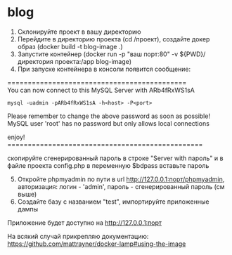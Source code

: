 # blog
1. Склонируйте проект в вашу директорию
2. Перейдите в директорию проекта (cd /проект), создайте докер образ (docker build -t blog-image .)
3. Запустите контейнер (docker run -p "ваш порт:80" -v ${PWD}/директория проекта:/app blog-image)
4. При запуске контейнера в консоли появится сообщение:

<p>============================================ <br>
You can now connect to this MySQL Server with ARb4fRxWS1sA

    mysql -uadmin -pARb4fRxWS1sA -h<host> -P<port>

Please remember to change the above password as soon as possible!
MySQL user 'root' has no password but only allows local connections

enjoy!<br>
================================================</p>
скопируйте сгенерированный пароль в строке "Server with пароль" и в файле проекта config.php в переменную $bdpass вставьте пароль

5. Откройте phpmyadmin по пути в url http://127.0.0.1:порт/phpmyadmin,
      авторизация: логин - 'admin', пароль - сгенерированный пароль (см выше)
7. Создайте базу с названием "test", импортируйте приложенные дампы
   
Приложение будет доступно на http://127.0.0.1:порт

На всякий случай прикрепляю документацию: https://github.com/mattrayner/docker-lamp#using-the-image
